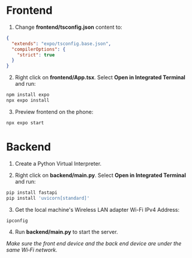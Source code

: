 # Frontend
1. Change **frontend/tsconfig.json** content to:
```json
{
  "extends": "expo/tsconfig.base.json",
  "compilerOptions": {
    "strict": true
  }
}
```

2. Right click on **frontend/App.tsx**. Select **Open in Integrated Terminal** and run:
```bash
npm install expo
npx expo install
```

3. Preview frontend on the phone:
```bash
npx expo start
```

# Backend

1. Create a Python Virtual Interpreter.

2. Right click on **backend/main.py**. Select **Open in Integrated Terminal** and run:
```bash
pip install fastapi
pip install 'uvicorn[standard]'
```

3. Get the local machine's Wireless LAN adapter Wi-Fi IPv4 Address:
```bash
ipconfig
```

4. Run **backend/main.py** to start the server.

*Make sure the front end device and the back end device are under the same Wi‑Fi network.*
